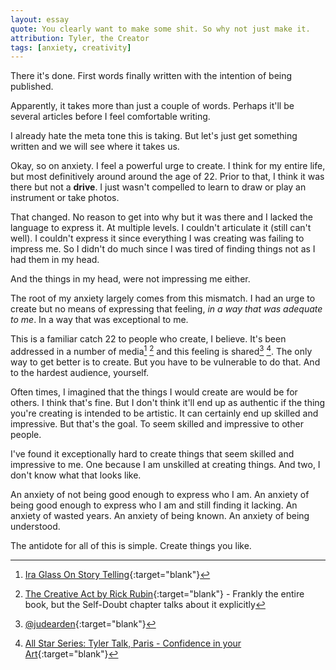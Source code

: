 ```yaml
---
layout: essay
quote: You clearly want to make some shit. So why not just make it.
attribution: Tyler, the Creator
tags: [anxiety, creativity]
---
```


There it's done. First words finally written with the intention of being published. 

Apparently, it takes more than just a couple of words. Perhaps it'll be several articles before I feel comfortable writing.

I already hate the meta tone this is taking. But let's just get something written and we will see where it takes us.

Okay, so on anxiety. I feel a powerful urge to create. I think for my entire life, but most definitively around around the age of 22. Prior to that, I think it was there but not a **drive**. I just wasn't compelled to learn to draw or play an instrument or take photos. 

That changed. No reason to get into why but it was there and I lacked the language to express it. At multiple levels. I couldn't articulate it (still can't well). I couldn't express it since everything I was creating was failing to impress me. So I didn't do much since I was tired of finding things not as I had them in my head.

And the things in my head, were not impressing me either. 

The root of my anxiety largely comes from this mismatch. I had an urge to create but no means of expressing that feeling, _in a way that was adequate to me_. In a way that was exceptional to me. 

This is a familiar catch 22 to people who create, I believe. It's been addressed in a number of media[^ira] [^rick] and this feeling is shared[^jude] [^tyler]. The only way to get better is to create. But you have to be vulnerable to do that. And to the hardest audience, yourself. 

Often times, I imagined that the things I would create are would be for others. I think that's fine. But I don't think it'll end up as authentic if the thing you're creating is intended to be artistic. It can certainly end up skilled and impressive.  But that's the goal. To seem skilled and impressive to other people. 

I've found it exceptionally hard to create things that seem skilled and impressive to me. One because I am unskilled at creating things. And two, I don't know what that looks like.

An anxiety of not being good enough to express who I am. An anxiety of being good enough to express who I am and still finding it lacking. An anxiety of wasted years. An anxiety of being known. An anxiety of being understood.

The antidote for all of this is simple. Create things you like.

[^ira]: [Ira Glass On Story Telling](https://vimeo.com/24715531){:target="blank"}
[^rick]: [The Creative Act by Rick Rubin](https://sites.prh.com/thecreativeact){:target="blank"} - Frankly the entire book, but the Self-Doubt chapter talks about it explicitly
[^jude]: [@judearden](https://www.tiktok.com/@judearden/video/7239708263481232682){:target="blank"}
[^tyler]: [All Star Series: Tyler Talk, Paris - Confidence in your Art](https://youtu.be/Z90f1-zWg0c?t=3655){:target="blank"}